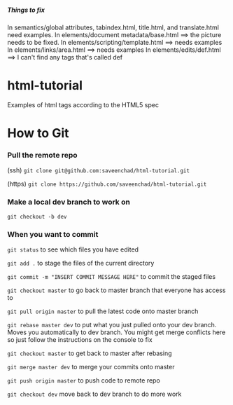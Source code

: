 ##### Things to fix
In semantics/global attributes, tabindex.html, title.html, and translate.html need examples.
In elements/document metadata/base.html ==> the picture needs to be fixed.
In elements/scripting/template.html ==> needs examples
In elements/links/area.html ==> needs examples
In elements/edits/def.html ==> I can't find any tags that's called def




# html-tutorial
Examples of html tags according to the HTML5 spec

# How to Git

### Pull the remote repo

(ssh) `git clone git@github.com:saveenchad/html-tutorial.git`

(https) `git clone https://github.com/saveenchad/html-tutorial.git`

### Make a local dev branch to work on

`git checkout -b dev`

### When you want to commit

`git status` to see which files you have edited

`git add .` to stage the files of the current directory

`git commit -m "INSERT COMMIT MESSAGE HERE"` to commit the staged files

`git checkout master` to go back to master branch that everyone has access to

`git pull origin master` to pull the latest code onto master branch

`git rebase master dev` to put what you just pulled onto your dev branch. Moves you automatically to dev branch. You might get merge conflicts here so just follow the instructions on the console to fix

`git checkout master` to get back to master after rebasing

`git merge master dev` to merge your commits onto master

`git push origin master` to push code to remote repo

`git checkout dev` move back to dev branch to do more work
